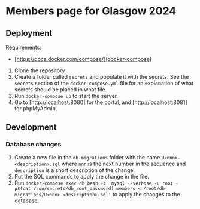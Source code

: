 # Members page for Glasgow 2024

## Deployment
Requirements:
* [https://docs.docker.com/compose/](docker-compose)

1. Clone the repository
2. Create a folder called `secrets` and populate it with the secrets.
   See the `secrets` section of the `docker-compose.yml` file for an explanation
   of what secrets should be placed in what file.
3. Run `docker-compose up` to start the server.
4. Go to [http://localhost:8080] for the portal, and [http://localhost:8081] for
   phpMyAdmin.

## Development

### Database changes
1. Create a new file in the `db-migrations` folder with the name
   `U<nnn>-<description>.sql` where `nnn` is the next number in the sequence and
   `description` is a short description of the change.
2. Put the SQL commands to apply the change in the file.
3. Run
   `docker-compose exec db bash -c 'mysql --verbose -u root -p$(cat /run/secrets/db_root_password) members < /root/db-migrations/U<nnn>-<description>.sql'`
   to apply the changes to the database.